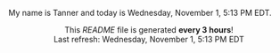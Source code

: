My name is Tanner and today is Wednesday, November 1, 5:13 PM EDT.

<p align="center">This <i>README</i> file is generated <b>every 3 hours</b>!</br>Last refresh: Wednesday, November 1, 5:13 PM EDT<br /></p>
